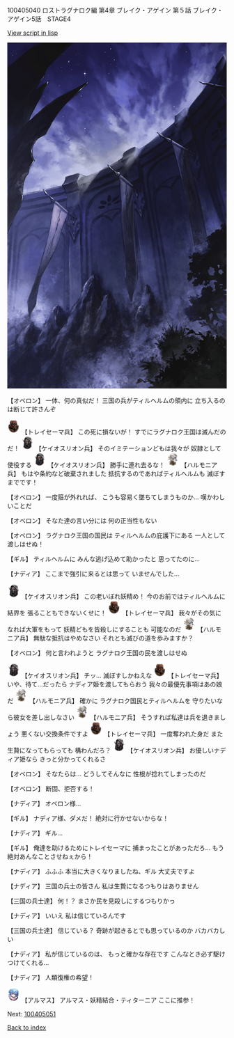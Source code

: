 100405040 ロストラグナロク編 第4章 ブレイク・アゲイン 第５話 ブレイク・アゲイン5話　STAGE4

[View script in lisp](../scripts/100405040.txt)

![101_south_wall.png](../images/backgrounds/101_south_wall.png)

【オベロン】
一体、何の真似だ！
三国の兵がティルヘルムの領内に
立ち入るのは断じて許さんぞ

<img src="../images/units/3830001.png" alt="3830001.png" height="34"/>
【トレイセーマ兵】
この死に損ないが！
すでにラグナロク王国は滅んだのだ！

<img src="../images/units/3820001.png" alt="3820001.png" height="34"/>
【ケイオスリオン兵】
そのイミテーションどもは我々が
奴隷として使役する

<img src="../images/units/3820001.png" alt="3820001.png" height="34"/>
【ケイオスリオン兵】
勝手に連れ去るな！

<img src="../images/units/3810001.png" alt="3810001.png" height="34"/>
【ハルモニア兵】
もはや条約など破棄されました
抵抗するのであればティルヘルムも
滅ぼすまでです！

【オベロン】
一度箍が外れれば、
こうも容易く墜ちてしまうものか…
嘆かわしいことだ

【オベロン】
そなた達の言い分には
何の正当性もない

【オベロン】
ラグナロク王国の国民は
ティルヘルムの庇護下にある
一人として渡しはせぬ！

【ギル】
ティルヘルムに
みんな逃げ込めて助かったと
思ってたのに…

【ナディア】
ここまで強引に来るとは思って
いませんでした…

<img src="../images/units/3820001.png" alt="3820001.png" height="34"/>
【ケイオスリオン兵】
この老いぼれ妖精め！
今のお前ではティルヘルムに結界を
張ることもできないくせに！

<img src="../images/units/3830001.png" alt="3830001.png" height="34"/>
【トレイセーマ兵】
我々がその気になれば大軍をもって
妖精どもを皆殺しにすることも
可能なのだ

<img src="../images/units/3810001.png" alt="3810001.png" height="34"/>
【ハルモニア兵】
無駄な抵抗はやめなさい
それとも滅びの道を歩みますか？

【オベロン】
何と言われようと
ラグナロク王国の民を渡しはせぬ

<img src="../images/units/3820001.png" alt="3820001.png" height="34"/>
【ケイオスリオン兵】
チッ…
滅ぼすしかねえな

<img src="../images/units/3830001.png" alt="3830001.png" height="34"/>
【トレイセーマ兵】
いや、待て…だったら
ナディア姫を渡してもらおう
我々の最優先事項はあの娘だ

<img src="../images/units/3810001.png" alt="3810001.png" height="34"/>
【ハルモニア兵】
確かに
ラグナロク国民とティルヘルムを
守りたいなら彼女を差し出しなさい

<img src="../images/units/3810001.png" alt="3810001.png" height="34"/>
【ハルモニア兵】
そうすれば私達は兵を退きましょう
悪くない交換条件ですよ

<img src="../images/units/3830001.png" alt="3830001.png" height="34"/>
【トレイセーマ兵】
一度奪われた身だ
また生贄になってもらっても
構わんだろ？

<img src="../images/units/3820001.png" alt="3820001.png" height="34"/>
【ケイオスリオン兵】
お優しいナディア姫なら
きっと分かってくれるさ

【オベロン】
そなたらは…
どうしてそんなに
性根が捻れてしまったのだ

【オベロン】
断固、拒否する！

【ナディア】
オベロン様…

【ギル】
ナディア様、ダメだ！
絶対に行かせないからな！

【ナディア】
ギル…

【ギル】
俺達を助けるためにトレイセーマに
捕まったことがあっただろ…
もう絶対あんなことさせねぇから！

【ナディア】
ふふふ
本当に大きくなりましたね、ギル
大丈夫ですよ

【ナディア】
三国の兵士の皆さん
私は生贄になるつもりはありません

【三国の兵士達】
何！？
まさか民を見殺しにするつもりかっ

【ナディア】
いいえ
私は信じているんです

【三国の兵士達】
信じている？
奇跡が起きるとでも思っているのか
バカバカしい

【ナディア】
私が信じているのは、
もっと確かな存在です
こんなとき必ず駆けつけてくれる…

【ナディア】
人類復権の希望！

<img src="../images/units/3103811.png" alt="3103811.png" height="34"/>
【アルマス】
アルマス・妖精結合・ティターニア
ここに推参！


Next: [100405051](100405051.md)

[Back to index](index.md)
